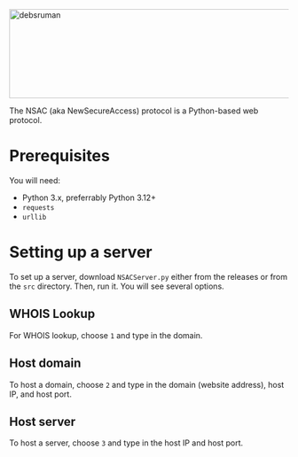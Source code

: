 <img width="1498" height="161" alt="debsruman" src="https://github.com/user-attachments/assets/99ecc51c-8103-48dc-b46e-11f19a14ffbd" />

The NSAC (aka NewSecureAccess) protocol is a Python-based web protocol.

# Prerequisites

You will need:
- Python 3.x, preferrably Python 3.12+
- `requests`
- `urllib`

# Setting up a server

To set up a server, download `NSACServer.py` either from the releases or from the `src` directory.
Then, run it. You will see several options.

## WHOIS Lookup

For WHOIS lookup, choose `1` and type in the domain.

## Host domain

To host a domain, choose `2` and type in the domain (website address), host IP, and host port.

## Host server

To host a server, choose `3` and type in the host IP and host port.
